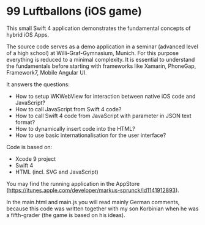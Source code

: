 # 99 Luftballons (iOS game)

This small Swift 4 application demonstrates the fundamental concepts of hybrid iOS Apps. 

The source code serves as a demo application in a seminar (advanced level of a high school) at Willi-Graf-Gymnasium, Munich. For this purpose everything is reduced to a minimal complexity. It is essential to understand the fundamentals before starting with frameworks like Xamarin, PhoneGap, Framework7, Mobile Angular UI.    

It answers the questions: 
- How to setup WKWebView for interaction between native iOS code and JavaScript?
- How to call JavaScript from Swift 4 code?
- How to call Swift 4 code from JavaScript with parameter in JSON text format?
- How to dynamically insert code into the HTML?
- How to use basic internationalisation for the user interface?

Code is based on: 
- Xcode 9 project 
- Swift 4
- HTML (incl. SVG and JavaScript)

You may find the running application in the AppStore (https://itunes.apple.com/developer/markus-sprunck/id1141912893).

In the main.html and main.js you will read mainly German comments, because this code was written together with my son Korbinian when he was a fifth-grader (the game is based on his ideas).

